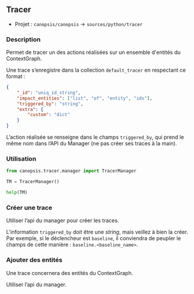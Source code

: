 ## Tracer

 * Projet : `canopsis/canopsis` -> `sources/python/tracer`

### Description

Permet de tracer un des actions réalisées sur un ensemble d'entités du ContextGraph.

Une trace s’enregistre dans la collection `default_tracer` en respectant ce format :

```json
{
    "_id": "uniq_id_string",
    "impact_entities": ["list", "of", "entity", "ids"],
    "triggered_by": "string",
    "extra": {
        "custom": "dict"
    }
}
```

L’action réalisée se renseigne dans le champs `triggered_by`, qui prend le même nom dans l’API du Manager (ne pas créer ses traces à la main).

### Utilisation

```python
from canopsis.tracer.manager import TracerManager

TM = TracerManager()

help(TM)
```

### Créer une trace

Utiliser l’api du manager pour créer les traces.

L’information `triggered_by` doit être une *string*, mais veillez à bien la créer. Par exemple, si le déclencheur est `baseline`, il conviendra de peupler le champs de cette manière : `baseline.<baseline_name>`.

### Ajouter des entités

Une trace concernera des entités du ContextGraph.

Utiliser l’api du manager.

